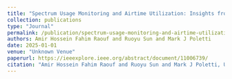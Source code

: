 ```yaml
---
title: "Spectrum Usage Monitoring and Airtime Utilization: Insights from a Practical Case Study"
collection: publications
type: "Journal"
permalink: /publication/spectrum-usage-monitoring-and-airtime-utilization-insights-from-a-practical-case-study
authors: Amir Hossein Fahim Raouf and Ruoyu Sun and Mark J Poletti
date: 2025-01-01
venue: "Unknown Venue"
paperurl: https://ieeexplore.ieee.org/abstract/document/11006739/
citation: "Amir Hossein Fahim Raouf and Ruoyu Sun and Mark J Poletti, Unknown Venue, 2025"
---
```

